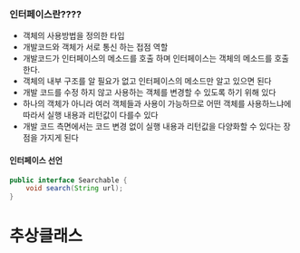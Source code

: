 ### 인터페이스란????
* 객체의 사용방법을 정의한 타입
* 개발코드와 객체가 서로 통신 하는 접점 역할
* 개발코드가 인터페이스의 메소드를 호출 하며 인터페이스는 객체의 메소드를 호출 한다.
* 객체의 내부 구조를 알 필요가 없고 인터페이스의 메소드만 알고 있으면 된다
* 개발 코드를 수정 하지 않고 사용하는 객체를 변경할 수 있도록 하기 위해 있다
* 하나의 객체가 아니라 여러 객체들과 사용이 가능하므로 어떤 객체를 사용하느냐에 따라서 실행 내용과 리턴값이 다를수 있다
* 개발 코드 측면에서는 코드 변경 없이 실행 내용과 리턴값을 다양화할 수 있다는 장점을 가지게 된다

#### 인터페이스 선언
```java
public interface Searchable {
	void search(String url);
}
```

# 추상클래스

